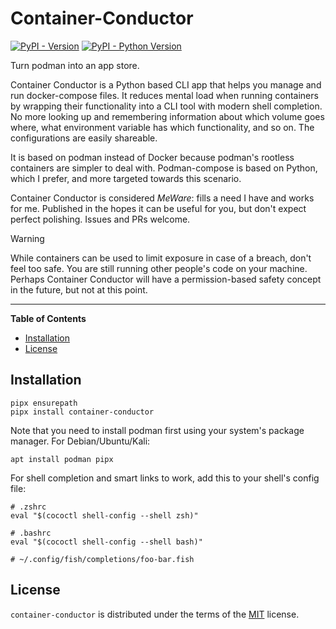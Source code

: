 # Container-Conductor

[![PyPI - Version](https://img.shields.io/pypi/v/container-conductor.svg)](https://pypi.org/project/container-conductor)
[![PyPI - Python Version](https://img.shields.io/pypi/pyversions/container-conductor.svg)](https://pypi.org/project/container-conductor)

Turn podman into an app store.

Container Conductor is a Python based CLI app that helps you manage and run
docker-compose files. It reduces mental load when running containers by
wrapping their functionality into a CLI tool with modern shell completion. No
more looking up and remembering information about which volume goes where, what
environment variable has which functionality, and so on. The configurations are
easily shareable.

It is based on podman instead of Docker because podman's rootless containers
are simpler to deal with. Podman-compose is based on Python, which I prefer,
and more targeted towards this scenario.

Container Conductor is considered *MeWare*: fills a need I have and works for
me. Published in the hopes it can be useful for you, but don't expect perfect
polishing. Issues and PRs welcome.

> [!WARNING]
> While containers can be used to limit exposure in case of a breach, don't
> feel too safe. You are still running other people's code on your machine.
> Perhaps Container Conductor will have a permission-based safety concept in
> the future, but not at this point.

-----

**Table of Contents**

- [Installation](#installation)
- [License](#license)

## Installation

```console
pipx ensurepath
pipx install container-conductor
```

Note that you need to install podman first using your system's package manager. For Debian/Ubuntu/Kali:

```console
apt install podman pipx
```

For shell completion and smart links to work, add this to your shell's config file:

```shell
# .zshrc
eval "$(cococtl shell-config --shell zsh)"

# .bashrc
eval "$(cococtl shell-config --shell bash)"

# ~/.config/fish/completions/foo-bar.fish

```

## License

`container-conductor` is distributed under the terms of the [MIT](https://spdx.org/licenses/MIT.html) license.
